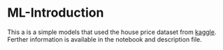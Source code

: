 # ML-Introduction
This a is a simple models that used the house price dataset from [kaggle](https://kaggle.com). Ferther information is available in the notebook and description file.
